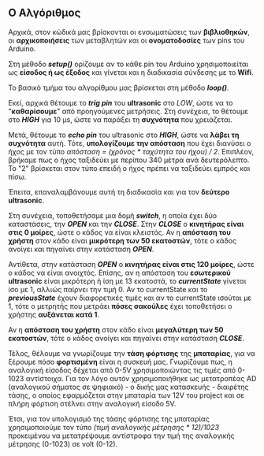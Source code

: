 ## Ο Αλγόριθμος

Αρχικά, στον κώδικά μας βρίσκονται οι ενσωματώσεις των **βιβλιοθηκών**, οι **αρχικοποιήσεις** των μεταβλητών και οι **ονοματοδοσίες** των pins του Arduino.

Στη μέθοδο ***setup()*** ορίζουμε αν το κάθε pin του Arduino χρησιμοποιείται ως **είσοδος ή ως έξοδος** και γίνεται και η διαδικασία σύνδεσης με το **Wifi**.

Το βασικό τμήμα του αλγορίθμου μας βρίσκεται στη μέθοδο ***loop()***.

Εκεί, αρχικά θέτουμε το ***trig pin*** του **ultrasonic** στο *LOW*, ώστε να το "**καθαρίσουμε**" από προηγούμενες μετρήσεις.
Στη συνέχεια, το θέτουμε στο ***HIGH*** για 10 μs, ώστε να παράξει τη **συχνότητα** που χρειάζεται.

Μετά, θέτουμε το ***echo pin*** του ultrasonic στο ***HIGH***, ώστε να **λάβει τη συχνότητα** αυτή.
Τότε, **υπολογίζουμε την απόσταση** που έχει διανύσει ο ήχος με τον τύπο *απόσταση = (χρόνος * ταχύτητα του ήχου) / 2*.
Επιπλέον, βρήκαμε πως ο ήχος ταξιδεύει με περίπου 340 μέτρα ανά δευτερόλεπτο.
Το "2" βρίσκεται στον τύπο επειδή ο ήχος πρέπει να ταξιδεύει εμπρός και πίσω.

Έπειτα, επαναλαμβάνουμε αυτή τη διαδικασία και για τον **δεύτερο ultrasonic**.

Στη συνέχεια, τοποθετήσαμε μια δομή ***switch***, η οποία έχει δύο καταστάσεις, την ***OPEN*** και την ***CLOSE***.
Στην ***CLOSE*** ο **κινητήρας είναι στις 0 μοίρες**, ώστε ο κάδος να είναι κλειστός.
Αν η **απόσταση του χρήστη** στον κάδο είναι **μικρότερη των 50 εκατοστών**, τότε ο κάδος ανοίγει και πηγαίνει στην κατάσταση ***OPEN***.

Αντίθετα, στην κατάσταση ***OPEN*** ο **κινητήρας είναι στις 120 μοίρες**, ώστε ο κάδος να είναι ανοιχτός.
Επίσης, αν η απόσταση του **εσωτερικού ultrasonic** είναι μικρότερη ή ίση με 13 εκατοστά, το ***currentState*** γίνεται ίσο με 1, αλλιώς παίρνει την τιμή 0.
Αν το currentState και το ***previousState*** έχουν διαφορετικές τιμές και αν το currentState ισούται με 1, τότε ο μετρητής που μετράει **πόσες σακούλες** έχει τοποθετήσει ο χρήστης **αυξάνεται κατά 1**.

Αν η **απόσταση του χρήστη** στον κάδο είναι **μεγαλύτερη των 50 εκατοστών**, τότε ο κάδος ανοίγει και πηγαίνει στην κατάσταση ***CLOSE***.

Τέλος, θέλουμε να γνωρίζουμε την **τάση φόρτισης** της **μπαταρίας**, για να ξέρουμε πόσο **φορτισμένη** είναι η συσκευή μας. Γνωρίζουμε πως, η αναλογική είσοδος δέχεται από 0-5V χρησιμοποιώντας τις τιμές από 0-1023 αντίστοιχα. Για τον λόγο αυτόν χρησιμοποιήθηκε ως μετατροπέας AD (αναλογικού σήματος σε ψηφιακό) - ο δικής μας κατασκευής - διαιρέτης τάσης, ο οποίος εφαρμόζεται στην μπαταρία των 12V του project και σε πλήρη φόρτιση στέλνει στην αναλογική είσοδο 5V.

Έτσι, για τον υπολογισμό της τάσης φόρτισης της μπαταρίας χρησιμοποιούμε τον τύπο *(τιμή αναλογικής μέτρησης * 12)/1023* προκειμένου να μετατρέψουμε αντίστροφα την τιμή της αναλογικής μέτρησης (0-1023) σε volt (0-12).
